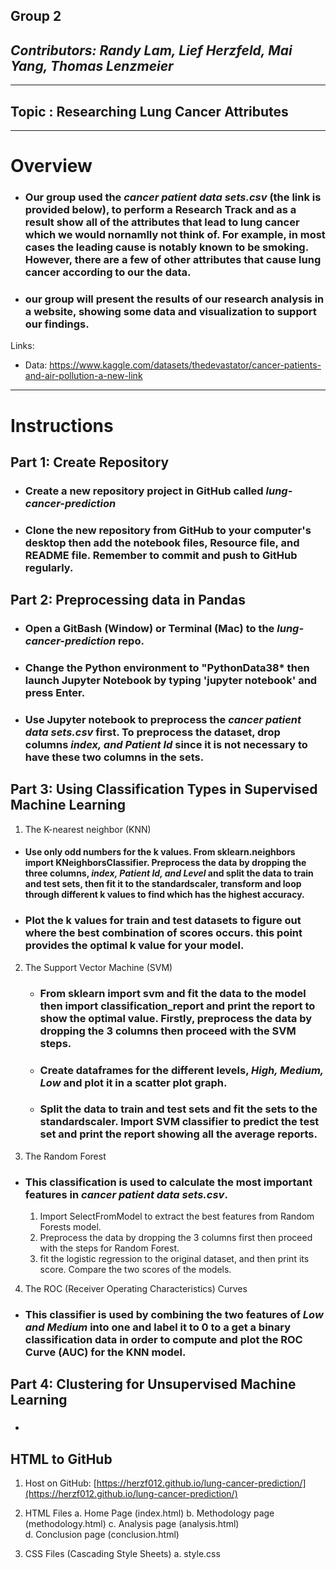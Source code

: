 ## **Group 2**

## _Contributors: Randy Lam, Lief Herzfeld, Mai Yang, Thomas Lenzmeier_

____________________________________________________

## Topic : Researching Lung Cancer Attributes

____________________________________________________

# **Overview**
- ### Our group used the *cancer patient data sets.csv* (the link is provided below), to perform a Research Track and as a result show all of the attributes that lead to lung cancer which we would nornamlly not think of. For example, in most cases the leading cause is notably known to be smoking. However, there are a few of other attributes that cause lung cancer according to our the data. 

- ### our group will present the results of our research analysis in a website, showing some data and visualization to support our findings.


Links: 

- Data: https://www.kaggle.com/datasets/thedevastator/cancer-patients-and-air-pollution-a-new-link
____________________________________________________

# **Instructions**

## Part 1: Create Repository

 - ### Create a new repository project in GitHub called *lung-cancer-prediction*

 - ### Clone the new repository from GitHub to your computer's desktop then add the notebook files, Resource file, and README file. Remember to commit and push to GitHub regularly.


## Part 2: Preprocessing data in Pandas

 - ### Open a GitBash (Window) or Terminal (Mac) to the *lung-cancer-prediction* repo.

 - ### Change the Python environment to "PythonData38* then launch Jupyter Notebook by typing 'jupyter notebook' and press Enter.

 - ### Use Jupyter notebook to preprocess the *cancer patient data sets.csv* first. To preprocess the dataset, drop columns *index, and Patient Id* since it is not necessary to have these two columns in the sets.  


## Part 3: Using Classification Types in Supervised Machine Learning
 
 1. The K-nearest neighbor (KNN) 
   - #### Use only odd numbers for the k values. From sklearn.neighbors import KNeighborsClassifier. Preprocess the data by dropping the three columns, *index, Patient Id, and Level* and split the data to train and test sets, then fit it to the standardscaler, transform and loop through different k values to find which has the highest accuracy.

 - ### Plot the k values for train and test datasets to figure out where the best combination of scores occurs. this point provides the optimal k value for your model.
 
 2. The Support Vector Machine (SVM)
    - ### From sklearn import svm and fit the data to the model then import classification_report and print the report to show the optimal value. Firstly, preprocess the data by dropping the 3 columns then proceed with the SVM steps.
    - ### Create dataframes for the different levels, *High, Medium, Low* and plot it in a scatter plot graph.
    - ### Split the data to train and test sets and fit the sets to the standardscaler. Import SVM classifier to predict the test set and print the report showing all the average reports.

 3. The Random Forest
   - ### This classification is used to calculate the most important features in *cancer patient data sets.csv*. 
       1. Import SelectFromModel to extract the best features from Random Forests model.
       2. Preprocess the data by dropping the 3 columns first then proceed with the steps for Random Forest.
       3. fit the logistic regression to the original dataset, and then print its score. Compare the two scores of the models.
 
 4. The ROC (Receiver Operating Characteristics) Curves
   - ### This classifier is used by combining the two features of *Low and Medium* into one and label it to 0 to a get a binary classification data in order to compute and plot the ROC Curve (AUC) for the KNN model.
 
 
 ## Part 4: Clustering for Unsupervised Machine Learning
  - ### 


## HTML to GitHub
 1. Host on GitHub: [https://herzf012.github.io/lung-cancer-prediction/](https://herzf012.github.io/lung-cancer-prediction/)

 2. HTML Files
        a. Home Page (index.html)
        b. Methodology page (methodology.html)
        c. Analysis page (analysis.html)  
        d. Conclusion page (conclusion.html)

 3.  CSS Files (Cascading Style Sheets)
        a. style.css


